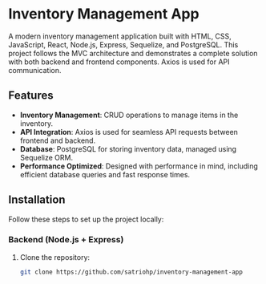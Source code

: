 # Inventory Management App

A modern inventory management application built with HTML, CSS, JavaScript, React, Node.js, Express, Sequelize, and PostgreSQL. This project follows the MVC architecture and demonstrates a complete solution with both backend and frontend components. Axios is used for API communication.

## Features

- **Inventory Management**: CRUD operations to manage items in the inventory.
- **API Integration**: Axios is used for seamless API requests between frontend and backend.
- **Database**: PostgreSQL for storing inventory data, managed using Sequelize ORM.
- **Performance Optimized**: Designed with performance in mind, including efficient database queries and fast response times.

## Installation

Follow these steps to set up the project locally:

### Backend (Node.js + Express)

1. Clone the repository:
   ```bash
   git clone https://github.com/satriohp/inventory-management-app
   ```
